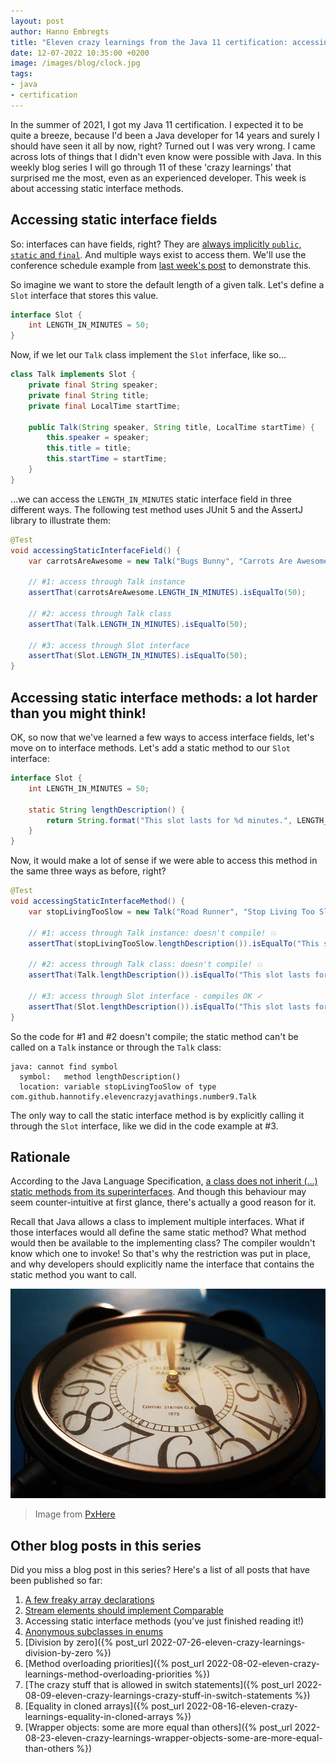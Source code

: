 ```yaml
---
layout: post
author: Hanno Embregts
title: "Eleven crazy learnings from the Java 11 certification: accessing static interface methods (3/11)"
date: 12-07-2022 10:35:00 +0200
image: /images/blog/clock.jpg
tags: 
- java
- certification
---
```


In the summer of 2021, I got my Java 11 certification. I expected it to be quite a breeze, because I'd been a Java developer for 14 years and surely I should have seen it all by now, right? Turned out I was very wrong. I came across lots of things that I didn't even know were possible with Java. In this weekly blog series I will go through 11 of these 'crazy learnings' that surprised me the most, even as an experienced developer. This week is about accessing static interface methods.

## Accessing static interface fields

So: interfaces can have fields, right? They are [always implicitly `public`, `static` and `final`](https://docs.oracle.com/javase/specs/jls/se18/html/jls-9.html#jls-9.3). And multiple ways exist to access them. We'll use the conference schedule example from [last week's post](/2022/07/05/eleven-crazy-learnings-stream-elements-comparable.html) to demonstrate this. 

So imagine we want to store the default length of a given talk. Let's define a `Slot` interface that stores this value.

```java
interface Slot {
    int LENGTH_IN_MINUTES = 50;
}
```

Now, if we let our `Talk` class implement the `Slot` inferface, like so...

```java
class Talk implements Slot {
    private final String speaker;
    private final String title;
    private final LocalTime startTime;

    public Talk(String speaker, String title, LocalTime startTime) {
        this.speaker = speaker;
        this.title = title;
        this.startTime = startTime;
    }
}
```

...we can access the `LENGTH_IN_MINUTES` static interface field in three different ways. The following test method uses JUnit 5 and the AssertJ library to illustrate them:

```java
@Test
void accessingStaticInterfaceField() {
    var carrotsAreAwesome = new Talk("Bugs Bunny", "Carrots Are Awesome!", LocalTime.of(11, 0));

    // #1: access through Talk instance
    assertThat(carrotsAreAwesome.LENGTH_IN_MINUTES).isEqualTo(50);
    
    // #2: access through Talk class
    assertThat(Talk.LENGTH_IN_MINUTES).isEqualTo(50);
    
    // #3: access through Slot interface
    assertThat(Slot.LENGTH_IN_MINUTES).isEqualTo(50);
}
```

## Accessing static interface methods: a lot harder than you might think!

OK, so now that we've learned a few ways to access interface fields, let's move on to interface methods. Let's add a static method to our `Slot` interface:

```java
interface Slot {
    int LENGTH_IN_MINUTES = 50;

    static String lengthDescription() {
        return String.format("This slot lasts for %d minutes.", LENGTH_IN_MINUTES);
    }
}
```

Now, it would make a lot of sense if we were able to access this method in the same three ways as before, right? 

```java
@Test
void accessingStaticInterfaceMethod() {
    var stopLivingTooSlow = new Talk("Road Runner", "Stop Living Too Slow", LocalTime.of(9, 30));

    // #1: access through Talk instance: doesn't compile! 💥
    assertThat(stopLivingTooSlow.lengthDescription()).isEqualTo("This slot lasts for 50 minutes.");

    // #2: access through Talk class: doesn't compile! 💥
    assertThat(Talk.lengthDescription()).isEqualTo("This slot lasts for 50 minutes.");

    // #3: access through Slot interface - compiles OK ✓
    assertThat(Slot.lengthDescription()).isEqualTo("This slot lasts for 50 minutes.");
}
```

So the code for #1 and #2 doesn't compile; the static method can't be called on a `Talk` instance or through the `Talk` class: 

```
java: cannot find symbol
  symbol:   method lengthDescription()
  location: variable stopLivingTooSlow of type com.github.hannotify.elevencrazyjavathings.number9.Talk
```

The only way to call the static interface method is by explicitly calling it through the `Slot` interface, like we did in the code example at #3.

## Rationale

According to the Java Language Specification, [a class does not inherit (...) static methods from its superinterfaces](https://docs.oracle.com/javase/specs/jls/se11/html/jls-8.html#jls-8.4.8). And though this behaviour may seem counter-intuitive at first glance, there's actually a good reason for it. 

Recall that Java allows a class to implement multiple interfaces. What if those interfaces would all define the same static method? What method would then be available to the implementing class? The compiler wouldn't know which one to invoke! So that's why the restriction was put in place, and why developers should explicitly name the interface that contains the static method you want to call.

![Clock](/images/blog/clock.jpg)
> Image from <a href="https://pxhere.com/nl/photo/883658">PxHere</a>

## Other blog posts in this series

Did you miss a blog post in this series? Here's a list of all posts that have been published so far:

1. [A few freaky array declarations](/2022/06/28/eleven-crazy-learnings-initialising-arrays.html)
2. [Stream elements should implement Comparable](/2022/07/05/eleven-crazy-learnings-stream-elements-comparable.html)
3. Accessing static interface methods (you've just finished reading it!)
4. [Anonymous subclasses in enums](/2022/07/19/eleven-crazy-learnings-anonymous-subclass-in-enum.html)
5. [Division by zero]({% post_url 2022-07-26-eleven-crazy-learnings-division-by-zero %})
6. [Method overloading priorities]({% post_url 2022-08-02-eleven-crazy-learnings-method-overloading-priorities %})
7. [The crazy stuff that is allowed in switch statements]({% post_url 2022-08-09-eleven-crazy-learnings-crazy-stuff-in-switch-statements %})
8. [Equality in cloned arrays]({% post_url 2022-08-16-eleven-crazy-learnings-equality-in-cloned-arrays %})
9. [Wrapper objects: some are more equal than others]({% post_url 2022-08-23-eleven-crazy-learnings-wrapper-objects-some-are-more-equal-than-others %})